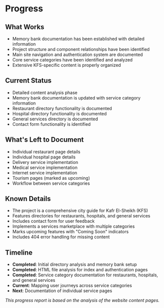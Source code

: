 # Progress

## What Works
- Memory bank documentation has been established with detailed information
- Project structure and component relationships have been identified
- Main site navigation and authentication system are documented
- Core service categories have been identified and analyzed
- Extensive KFS-specific content is properly organized

## Current Status
- Detailed content analysis phase
- Memory bank documentation is updated with service category information
- Restaurant directory functionality is documented
- Hospital directory functionality is documented
- General services directory is documented
- Contact form functionality is identified

## What's Left to Document
- Individual restaurant page details
- Individual hospital page details
- Delivery service implementation
- Medical service implementation
- Internet service implementation
- Tourism pages (marked as upcoming)
- Workflow between service categories

## Known Details
- The project is a comprehensive city guide for Kafr El-Sheikh (KFS)
- Features directories for restaurants, hospitals, and general services
- Includes contact form for user feedback
- Implements a services marketplace with multiple categories
- Marks upcoming features with "Coming Soon" indicators
- Includes 404 error handling for missing content

## Timeline
- **Completed**: Initial directory analysis and memory bank setup
- **Completed**: HTML file analysis for index and authentication pages
- **Completed**: Service category documentation for restaurants, hospitals, and general services
- **Current**: Mapping user journeys across service categories
- **Next**: Documentation of individual service pages

*This progress report is based on the analysis of the website content pages.* 
